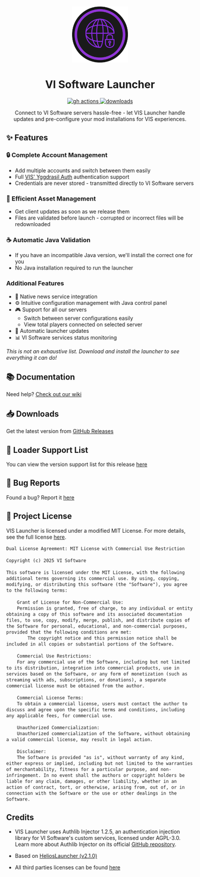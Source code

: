 <p align="center"><img src="./app/assets/images/vis-icon.png" width="150px" height="150px" alt="vi software"></p>

<h1 align="center">VI Software Launcher</h1>

<p align="center">
  <a href="https://github.com/VI-Software/vis-launcher/actions">
    <img src="https://img.shields.io/github/actions/workflow/status/VI-Software/vis-launcher/build.yml?branch=master&style=for-the-badge" alt="gh actions">
  </a>
  <a href="https://github.com/VI-Software/vis-launcher/releases">
    <img src="https://img.shields.io/github/downloads/VI-Software/vis-launcher/total.svg?style=for-the-badge" alt="downloads">
  </a>
</p>

<p align="center">Connect to VI Software servers hassle-free - let VIS Launcher handle updates and pre-configure your mod installations for VIS experiences.</p>

## ✨ Features

### 🔒 Complete Account Management
- Add multiple accounts and switch between them easily
- Full [VIS' Yggdrasil Auth](https://docs.visoftware.tech/vi-software/vis-yggdrasil-auth) authentication support
- Credentials are never stored - transmitted directly to VI Software servers

### 📂 Efficient Asset Management  
- Get client updates as soon as we release them
- Files are validated before launch - corrupted or incorrect files will be redownloaded

### ☕ Automatic Java Validation
- If you have an incompatible Java version, we'll install the correct one for you
- No Java installation required to run the launcher

### Additional Features
- 📰 Native news service integration
- ⚙️ Intuitive configuration management with Java control panel
- 🎮 Support for all our servers
  - Switch between server configurations easily 
  - View total players connected on selected server
- 🔄 Automatic launcher updates
- 📊 VI Software services status monitoring

*This is not an exhaustive list. Download and install the launcher to see everything it can do!*

## 📚 Documentation

Need help? [Check out our wiki](https://docs.visoftware.tech/vi-software/vis-launcher)

## 📥 Downloads

Get the latest version from [GitHub Releases](https://github.com/VI-Software/vis-launcher)

## 🔧 Loader Support List

You can view the version support list for this release [here](./LoaderSupportList.md)

## 🐛 Bug Reports 

Found a bug? Report it [here](https://github.com/VI-Software/vis-launcher/issues)

## 📄 Project License

VIS Launcher is licensed under a modified MIT License. For more details, see the full license [here](./LICENSE).

```text
Dual License Agreement: MIT License with Commercial Use Restriction

Copyright (c) 2025 VI Software

This software is licensed under the MIT License, with the following additional terms governing its commercial use. By using, copying, modifying, or distributing this software (the "Software"), you agree to the following terms:

    Grant of License for Non-Commercial Use:
    Permission is granted, free of charge, to any individual or entity obtaining a copy of this software and its associated documentation files, to use, copy, modify, merge, publish, and distribute copies of the Software for personal, educational, and non-commercial purposes, provided that the following conditions are met:
        The copyright notice and this permission notice shall be included in all copies or substantial portions of the Software.

    Commercial Use Restrictions:
    For any commercial use of the Software, including but not limited to its distribution, integration into commercial products, use in services based on the Software, or any form of monetization (such as streaming with ads, subscriptions, or donations), a separate commercial license must be obtained from the author.

    Commercial License Terms:
    To obtain a commercial license, users must contact the author to discuss and agree upon the specific terms and conditions, including any applicable fees, for commercial use.

    Unauthorized Commercialization:
    Unauthorized commercialization of the Software, without obtaining a valid commercial license, may result in legal action.

    Disclaimer:
    The Software is provided "as is", without warranty of any kind, either express or implied, including but not limited to the warranties of merchantability, fitness for a particular purpose, and non-infringement. In no event shall the authors or copyright holders be liable for any claim, damages, or other liability, whether in an action of contract, tort, or otherwise, arising from, out of, or in connection with the Software or the use or other dealings in the Software.
```

## Credits

- VIS Launcher uses Authlib Injector 1.2.5, an authentication injection library for VI Software's custom services, licensed under AGPL-3.0. Learn more about Authlib Injector on its official [GitHub repository](https://github.com/yushijinhun/authlib-injector).

- Based on [HeliosLauncher (v2.1.0)](https://github.com/dscalzi/helioslauncher)

- All third parties licenses can be found [here](./THIRD-PARTIES-LICENSES.md)